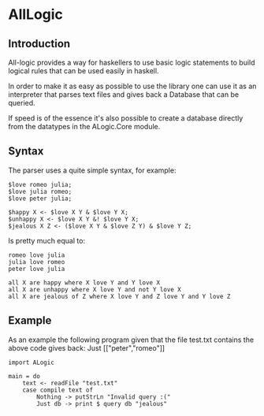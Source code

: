 # AllLogic 

## Introduction

All-logic provides a way for haskellers to use basic logic
statements to build logical rules that can be used easily
in haskell.

In order to make it as easy as possible to use the library one can use it as an interpreter that parses text files and gives back a Database that can be queried.

If speed is of the essence it's also possible to create a database directly from the datatypes in the ALogic.Core module.

## Syntax

The parser uses a quite simple syntax, for example:

	$love romeo julia;
	$love julia romeo;
	$love peter julia;

	$happy X <- $love X Y & $love Y X;
	$unhappy X <- $love X Y &! $love Y X;
	$jealous X Z <- ($love X Y & $love Z Y) & $love Y Z; 

Is pretty much equal to:
	
	romeo love julia
	julia love romeo
	peter love julia

	all X are happy where X love Y and Y love X
	all X are unhappy where X love Y and not Y love X
	all X are jealous of Z where X love Y and Z love Y and Y love Z

## Example

As an example the following program given that the file test.txt contains the above code gives back: Just [["peter","romeo"]]

	import ALogic

	main = do
		text <- readFile "test.txt"
		case compile text of
			Nothing -> putStrLn "Invalid query :("
			Just db -> print $ query db "jealous"
